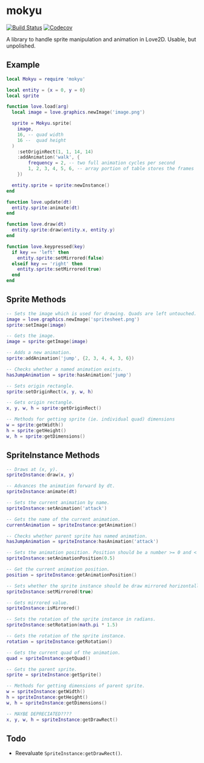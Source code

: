 mokyu
=====

[![Build Status](https://travis-ci.org/oniietzschan/mokyu.svg?branch=master)](https://travis-ci.org/oniietzschan/mokyu)
[![Codecov](https://codecov.io/gh/oniietzschan/mokyu/branch/master/graph/badge.svg)](https://codecov.io/gh/oniietzschan/mokyu)

A library to handle sprite manipulation and animation in Love2D. Usable, but unpolished.

Example
-------

```lua
local Mokyu = require 'mokyu'

local entity = {x = 0, y = 0}
local sprite

function love.load(arg)
  local image = love.graphics.newImage('image.png')

  sprite = Mokyu.sprite(
    image,
    16, -- quad width
    16 --  quad height
  )
    :setOriginRect(1, 1, 14, 14)
    :addAnimation('walk', {
        frequency = 2, -- two full animation cycles per second
        1, 2, 3, 4, 5, 6, -- array portion of table stores the frames
    })

  entity.sprite = sprite:newInstance()
end

function love.update(dt)
  entity.sprite:animate(dt)
end

function love.draw(dt)
  entity.sprite:draw(entity.x, entity.y)
end

function love.keypressed(key)
  if key == 'left' then
    entity.sprite:setMirrored(false)
  elseif key == 'right' then
    entity.sprite:setMirrored(true)
  end
end
```

Sprite Methods
--------------

```lua
-- Sets the image which is used for drawing. Quads are left untouched.
image = love.graphics.newImage('spritesheet.png')
sprite:setImage(image)

-- Gets the image.
image = sprite:getImage(image)

-- Adds a new animation.
sprite:addAnimation('jump', {2, 3, 4, 4, 3, 6})

-- Checks whether a named animation exists.
hasJumpAnimation = sprite:hasAnimation('jump')

-- Sets origin rectangle.
sprite:setOriginRect(x, y, w, h)

-- Gets origin rectangle.
x, y, w, h = sprite:getOriginRect()

-- Methods for getting sprite (ie. individual quad) dimensions
w = sprite:getWidth()
h = sprite:getHeight()
w, h = sprite:getDimensions()
```

SpriteInstance Methods
----------------------

```lua
-- Draws at (x, y).
spriteInstance:draw(x, y)

-- Advances the animation forward by dt.
spriteInstance:animate(dt)

-- Sets the current animation by name.
spriteInstance:setAnimation('attack')

-- Gets the name of the current animation.
currentAnimation = spriteInstance:getAnimation()

-- Checks whether parent sprite has named animation.
hasJumpAnimation = spriteInstance:hasAnimation('attack')

-- Sets the animation position. Position should be a number >= 0 and < 1.
spriteInstance:setAnimationPosition(0.5)

-- Get the current animation position.
position = spriteInstance:getAnimationPosition()

-- Sets whether the sprite instance should be draw mirrored horizontally.
spriteInstance:setMirrored(true)

-- Gets mirrored value.
spriteInstance:isMirrored()

-- Sets the rotation of the sprite instance in radians.
spriteInstance:setRotation(math.pi * 1.5)

-- Gets the rotation of the sprite instance.
rotation = spriteInstance:getRotation()

-- Gets the current quad of the animation.
quad = spriteInstance:getQuad()

-- Gets the parent sprite.
sprite = spriteInstance:getSprite()

-- Methods for getting dimensions of parent sprite.
w = spriteInstance:getWidth()
h = spriteInstance:getHeight()
w, h = spriteInstance:getDimensions()

-- MAYBE DEPRECIATED????
x, y, w, h = spriteInstance:getDrawRect()
```

Todo
----

* Reevaluate `SpriteInstance:getDrawRect()`.
